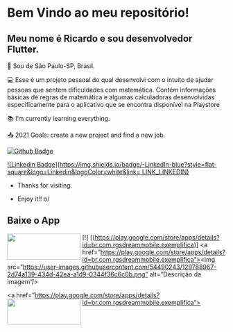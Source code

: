 # Bem Vindo ao meu repositório! 

## Meu nome é Ricardo e sou desenvolvedor Flutter. 

:house_with_garden: Sou de São Paulo-SP, Brasil.

:computer: Esse é um projeto pessoal do qual desenvolvi com o intuito de ajudar pessoas que sentem dificuldades com matemática. Contém informações básicas de regras de matemática e algumas calculadoras desenvolvidas especificamente para o aplicativo que se encontra disponível na Playstore



:books: I’m currently learning everything.

:outbox_tray: 2021 Goals: create a new project and find a new job.

[![Github Badge](https://img.shields.io/badge/-Github-000?style=flat-square&logo=Github&logoColor=white&link=LINK_GIT)](LINK_GIT)

[![Linkedin Badge](https://img.shields.io/badge/-LinkedIn-blue?style=flat-square&logo=Linkedin&logoColor=white&link= LINK_LINKEDIN)]( LINK_LINKEDIN)



- Thanks for visiting.

- Enjoy it!! o/

 

## Baixe o App

[!<img align="left" width="170" height="60" src="https://user-images.githubusercontent.com/54490243/129788967-2d74a139-434d-42ea-a1d9-0344f36c6c0b.png">]
[(https://play.google.com/store/apps/details?id=br.com.rgsdreammobile.exemplifica)]
<a href=”https://play.google.com/store/apps/details?id=br.com.rgsdreammobile.exemplifica”><img src=”https://user-images.githubusercontent.com/54490243/129788967-2d74a139-434d-42ea-a1d9-0344f36c6c0b.png” alt=”Descrição da imagem”/></a>

<a href=”https://play.google.com/store/apps/details?id=br.com.rgsdreammobile.exemplifica”><img align="left" width="170" height="60" src="https://user-images.githubusercontent.com/54490243/129788967-2d74a139-434d-42ea-a1d9-0344f36c6c0b.png"></a>

